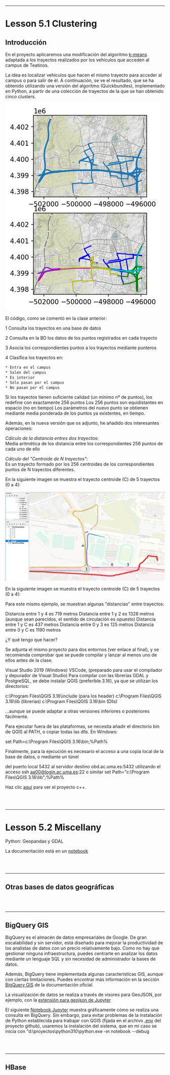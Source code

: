 ___
# Lesson 5.1 Clustering

## Introducción

En el proyecto aplicaremos una modificación del algoritmo [k-means](../lesson%20geo%204/05-Kmeans.pptx) adaptada a los trayectos realizados por los vehículos que acceden al campus de Teatinos.

La idea es localizar vehículos que hacen el mismo trayecto para acceder al campus o para salir de él.
A continuación, se ve el resultado, que se ha obtenido utilizando una versión del algoritmo (Quickbundles), implementado en Python, a partir de una colección de trayectos de la que se han obtenido cinco clusters.

<img src='img/clusteredtrips.png'>



El código, como se comentó en la clase anterior:



1 Consulta los trayectos en una base de datos

2 Consulta en la BD los datos de los puntos registrados en cada trayecto

3 Asocia los correspondientes puntos a los trayectos mediante punteros

4 Clasifica los trayectos en:

    * Entra en el campus
    * Salen del campus
    * Es interior
    * Sólo pasan por el campus
    * No pasan por el campus

Si los trayectos tienen suficiente calidad (un mínimo nº de puntos), los redefine con exactamente 256 puntos
Los 256 puntos son equidistantes en espacio (no en tiempo)
Los parámetros del nuevo punto se obtienen mediante media ponderada de los puntos ya existentes, en tiempo.

Además, en la nueva versión que os adjunto, he añadido dos interesantes operaciones:


*Cálculo de la distancia entres dos trayectos*:  
Media aritmética de los distancia entre los correspondientes 256 puntos de cada uno de ello

*Cálculo del "Centroide de N trayectos"*:  
Es un trayecto formado por los 256 centroides de los correspondientes puntos de N trayectos diferentes.

En la siguiente imagen se muestra el trayecto centroide (C) de 5 trayectos (0 a 4):

<img src='img/centroide.jpg'>

En la siguiente imagen se muestra el trayecto centroide (C) de 5 trayectos (0 a 4):









Para este mismo ejemplo, se muestran algunas "distancias" entre trayectos:



Distancia entre 1 y 4 es 719 metros
Distancia entre 1 y 2 es 1328 metros (aunque sean parecidos, el sentido de circulación es opuesto)
Distancia entre 1 y C es 437 metros
Distancia entre 0 y 3 es 125 metros
Distancia entre 0 y C es 1190 metros


¿Y qué tengo que hacer?



Se adjunta el mismo proyecto para dos entornos (ver enlace al final), y se recomienda comprobar que se puede compilar y lanzar al menos uno de ellos antes de la clase.



Visual Studio 2019 (Windows)
VSCode, (preparado para usar el compilador y depurador de Visual Studio)
Para compilar con las librerías GDAL y PostgreSQL, se debe instalar QGIS (preferible 3.16), ya que se utilizan los directorios:



c:\Program Files\QGIS 3.16\include (para los header)
c:\Program Files\QGIS 3.16\lib (librerías)
c:\Program Files\QGIS 3.16\bin (Dlls)


...aunque se puede adaptar a otras versiones inferiores o posteriores fácilmente.



Para ejecutar fuera de las plataformas, se necesita añadir el directorio bin de QGIS al PATH, o copiar todas las dlls. En Windows:

set Path=c:\Program Files\QGIS 3.16\bin;%Path%



Finalmente, para la ejecución es necesario el acceso a una copia local de la base de datos, o mediante un túnel 



del puerto local 5432 
al servidor destino obd.ac.uma.es:5432
utilizando el acceso ssh aa00@login.ac.uma.es:22 o similar
set Path="c:\Program Files\QGIS 3.16\lib";%Path%

Haz clic [aquí](./postgiscpp/) para ver el proyecto c++.

<br/><br/>
___
# Lesson 5.2 Miscellany

Python: Geopandas y GDAL

La documentación está en un [notebook](./gdal/acceso_gdal_geopandas.ipynb)

<br/><br/>
___
## Otras bases de datos geográficas

<br/><br/>
___
## BigQuery GIS

BigQuery es el almacén de datos empresariales de Google. De gran escalabilidad y sin servidor, está diseñado para mejorar la productividad de los analistas de datos con un precio relativamente bajo. Como no hay que gestionar ninguna infraestructura, puedes centrarte en analizar los datos mediante un lenguaje SQL y sin necesidad de administrador la bases de datos.

Además, BigQuery tiene implementada algunas características GIS, aunque con ciertas limitaciones. Puedes encontrar más información en la sección [BigQuery GIS](https://cloud.google.com/bigquery/docs/geospatial-intro?hl=es-419) de la documentación oficial.

La visualización de datos se realiza a través de visores para GeoJSON, por ejemplo, con la [extensión para geojson de Jupyter](https://github.com/jupyterlab/jupyter-renderers/tree/master/packages/geojson-extension)

El siguiente [Notebook Jupyter](./bigquery/bigquery.ipynb) muestra gráficamente cómo se realiza una consulta en BigQuery. Sin embargo, para evitar problemas de la instalación de Python establecida para trabajar con QGIS (fijada en el archivo [.env](../.env) del proyecto github), usaremos la instalación del sistema, que en mi caso se inicia con "d:\proyectos\python310\python.exe -m notebook --debug



<br/><br/>
___
## HBase





